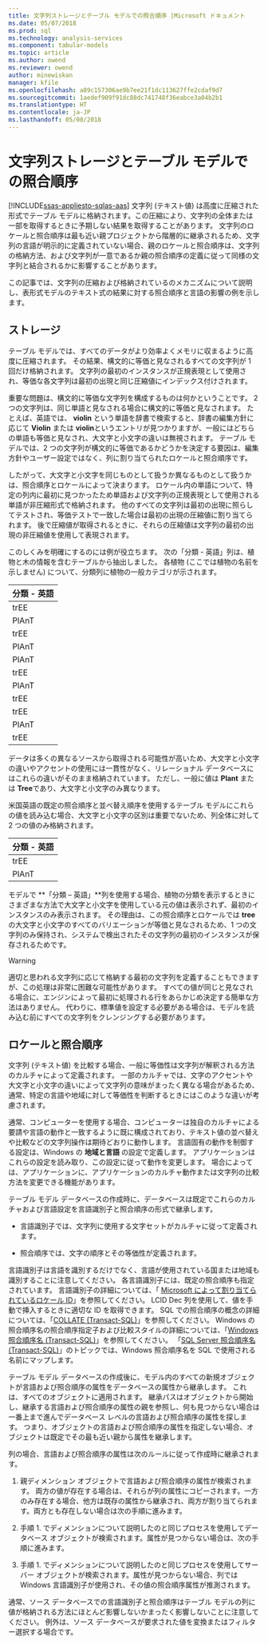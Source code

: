 ```yaml
---
title: 文字列ストレージとテーブル モデルでの照合順序 |Microsoft ドキュメント
ms.date: 05/07/2018
ms.prod: sql
ms.technology: analysis-services
ms.component: tabular-models
ms.topic: article
ms.author: owend
ms.reviewer: owend
author: minewiskan
manager: kfile
ms.openlocfilehash: a89c157306ae9b7ee21f1dc113627ffe2cdaf9d7
ms.sourcegitcommit: 1aedef909f91dc88dc741748f36eabce3a04b2b1
ms.translationtype: HT
ms.contentlocale: ja-JP
ms.lasthandoff: 05/08/2018
---
```

# <a name="string-storage-and-collation-in-tabular-models"></a>文字列ストレージとテーブル モデルでの照合順序
[!INCLUDE[ssas-appliesto-sqlas-aas](../../includes/ssas-appliesto-sqlas-aas.md)]
  文字列 (テキスト値) は高度に圧縮された形式でテーブル モデルに格納されます。この圧縮により、文字列の全体または一部を取得するときに予期しない結果を取得することがあります。 文字列のロケールと照合順序は最も近い親プロジェクトから階層的に継承されるため、文字列の言語が明示的に定義されていない場合、親のロケールと照合順序は、文字列の格納方法、および文字列が一意であるか親の照合順序の定義に従って同様の文字列と結合されるかに影響することがあります。  
  
 この記事では、文字列の圧縮および格納されているのメカニズムについて説明し、表形式モデルのテキスト式の結果に対する照合順序と言語の影響の例を示します。  
  
## <a name="storage"></a>ストレージ  
 テーブル モデルでは、すべてのデータがより効率よくメモリに収まるように高度に圧縮されます。 その結果、構文的に等価と見なされるすべての文字列が 1 回だけ格納されます。 文字列の最初のインスタンスが正規表現として使用され、等価な各文字列は最初の出現と同じ圧縮値にインデックス付けされます。  
  
 重要な問題は、構文的に等価な文字列を構成するものは何かということです。 2 つの文字列は、同じ単語と見なされる場合に構文的に等価と見なされます。 たとえば、英語では、 **violin** という単語を辞書で検索すると、辞書の編集方針に応じて **Violin** または **violin**というエントリが見つかりますが、一般にはどちらの単語も等価と見なされ、大文字と小文字の違いは無視されます。 テーブル モデルでは、2 つの文字列が構文的に等価であるかどうかを決定する要因は、編集方針やユーザー設定ではなく、列に割り当てられたロケールと照合順序です。  
  
 したがって、大文字と小文字を同じものとして扱うか異なるものとして扱うかは、照合順序とロケールによって決まります。 ロケール内の単語について、特定の列内に最初に見つかったため単語および文字列の正規表現として使用される単語が非圧縮形式で格納されます。  他のすべての文字列は最初の出現に照らしてテストされ、等価テストで一致した場合は最初の出現の圧縮値に割り当てられます。 後で圧縮値が取得されるときに、それらの圧縮値は文字列の最初の出現の非圧縮値を使用して表現されます。  
  
 このしくみを明確にするのには例が役立ちます。 次の「分類 - 英語」列は、植物と木の情報を含むテーブルから抽出しました。 各植物 (ここでは植物の名前を示しません) について、分類列に植物の一般カテゴリが示されます。  
  
|分類 - 英語|  
|-------------------------------|  
|trEE|  
|PlAnT|  
|trEE|  
|PlAnT|  
|PlAnT|  
|trEE|  
|PlAnT|  
|trEE|  
|trEE|  
|PlAnT|  
|trEE|  
  
 データは多くの異なるソースから取得される可能性が高いため、大文字と小文字の違いやアクセントの使用には一貫性がなく、リレーショナル データベースにはこれらの違いがそのまま格納されています。 ただし、一般に値は **Plant** または **Tree**であり、大文字と小文字のみ異なります。  
  
 米国英語の既定の照合順序と並べ替え順序を使用するテーブル モデルにこれらの値を読み込む場合、大文字と小文字の区別は重要でないため、列全体に対して 2 つの値のみ格納されます。  
  
|分類 - 英語|  
|-------------------------------|  
|trEE|  
|PlAnT|  
  
 モデルで **「分類 – 英語」**列を使用する場合、植物の分類を表示するときにさまざまな方法で大文字と小文字を使用している元の値は表示されず、最初のインスタンスのみ表示されます。 その理由は、この照合順序とロケールでは **tree** の大文字と小文字のすべてのバリエーションが等価と見なされるため、1 つの文字列のみ保持され、システムで検出されたその文字列の最初のインスタンスが保存されるためです。  
  
> [!WARNING]  
>  適切と思われる文字列に応じて格納する最初の文字列を定義することもできますが、この処理は非常に困難な可能性があります。 すべての値が同じと見なされる場合に、エンジンによって最初に処理される行をあらかじめ決定する簡単な方法はありません。 代わりに、標準値を設定する必要がある場合は、モデルを読み込む前にすべての文字列をクレンジングする必要があります。  
  
## <a name="locale-and-collation-order"></a>ロケールと照合順序  
 文字列 (テキスト値) を比較する場合、一般に等価性は文字列が解釈される方法のカルチャによって定義されます。 一部のカルチャでは、文字のアクセントや大文字と小文字の違いによって文字列の意味がまったく異なる場合があるため、通常、特定の言語や地域に対して等価性を判断するときにはこのような違いが考慮されます。  
  
 通常、コンピューターを使用する場合、コンピューターは独自のカルチャによる要請や言語の動作と一致するように既に構成されており、テキスト値の並べ替えや比較などの文字列操作は期待どおりに動作します。 言語固有の動作を制御する設定は、Windows の **地域と言語** の設定で定義します。 アプリケーションはこれらの設定を読み取り、この設定に従って動作を変更します。 場合によっては、アプリケーションに、アプリケーションのカルチャ動作または文字列の比較方法を変更できる機能があります。  
  
 テーブル モデル データベースの作成時に、データベースは既定でこれらのカルチャおよび言語設定を言語識別子と照合順序の形式で継承します。  
  
-   言語識別子では、文字列に使用する文字セットがカルチャに従って定義されます。  
  
-   照合順序では、文字の順序とその等価性が定義されます。  
  
 言語識別子は言語を識別するだけでなく、言語が使用されている国または地域も識別することに注意してください。 各言語識別子には、既定の照合順序も指定されています。 言語識別子の詳細については、「 [Microsoft によって割り当てられているロケール ID](http://msdn.microsoft.com/goglobal/bb964664.aspx)」を参照してください。 LCID Dec 列を使用して、値を手動で挿入するときに適切な ID を取得できます。 SQL での照合順序の概念の詳細については、「[COLLATE &#40;Transact-SQL&#41;](../../t-sql/statements/collations.md)」を参照してください。 Windows の照合順序名の照合順序指定子および比較スタイルの詳細については、「[Windows 照合順序名 &#40;Transact-SQL&#41;](../../t-sql/statements/windows-collation-name-transact-sql.md)」を参照してください。 「[SQL Server 照合順序名 &#40;Transact-SQL&#41;](../../t-sql/statements/sql-server-collation-name-transact-sql.md)」のトピックでは、Windows 照合順序名を SQL で使用される名前にマップします。  
  
 テーブル モデル データベースの作成後に、モデル内のすべての新規オブジェクトが言語および照合順序の属性をデータベースの属性から継承します。 これは、すべてのオブジェクトに適用されます。 継承パスはオブジェクトから開始し、継承する言語および照合順序の属性の親を参照し、何も見つからない場合は一番上まで進んでデータベース レベルの言語および照合順序の属性を探します。 つまり、オブジェクトの言語および照合順序の属性を指定しない場合、オブジェクトは既定でその最も近い親から属性を継承します。  
  
 列の場合、言語および照合順序の属性は次のルールに従って作成時に継承されます。  
  
1.  親ディメンション オブジェクトで言語および照合順序の属性が検索されます。 両方の値が存在する場合は、それらが列の属性にコピーされます。一方のみ存在する場合、他方は既存の属性から継承され、両方が割り当てられます。両方とも存在しない場合は次の手順に進みます。  
  
2.  手順 1. でディメンションについて説明したのと同じプロセスを使用してデータベース オブジェクトが検索されます。属性が見つからない場合は、次の手順に進みます。  
  
3.  手順 1. でディメンションについて説明したのと同じプロセスを使用してサーバー オブジェクトが検索されます。属性が見つからない場合、列では Windows 言語識別子が使用され、その値の照合順序属性が推測されます。  
  
 通常、ソース データベースでの言語識別子と照合順序はテーブル モデルの列に値が格納される方法にほとんど影響しないかまったく影響しないことに注意してください。 例外は、ソース データベースが要求された値を変換またはフィルター選択する場合です。  
  
  

